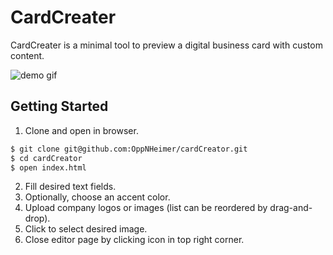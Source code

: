 # CardCreater

CardCreater is a minimal tool to preview a digital business card with custom content.

![demo gif](./images/demo.gif)

## Getting Started

1. Clone and open in browser.

```bash
$ git clone git@github.com:OppNHeimer/cardCreator.git
$ cd cardCreator
$ open index.html
```

2. Fill desired text fields.
3. Optionally, choose an accent color.
4. Upload company logos or images (list can be reordered by drag-and-drop).
5. Click to select desired image.
6. Close editor page by clicking icon in top right corner.